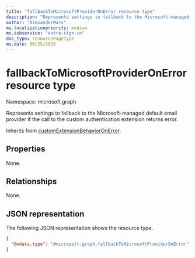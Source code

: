 ```yaml
---
title: "fallbackToMicrosoftProviderOnError resource type"
description: "Represents settings to fallback to the Microsoft-managed default email provider if the call to the custom authentication extension returns error."
author: "AlexanderMars"
ms.localizationpriority: medium
ms.subservice: "entra-sign-in"
doc_type: resourcePageType
ms.date: 06/25/2025
---
```


# fallbackToMicrosoftProviderOnError resource type

Namespace: microsoft.graph

Represents settings to fallback to the Microsoft-managed default email provider if the call to the custom authentication extension returns error.


Inherits from [customExtensionBehaviorOnError](../resources/customextensionbehavioronerror.md).


## Properties
None.

## Relationships
None.

## JSON representation
The following JSON representation shows the resource type.
<!-- {
  "blockType": "resource",
  "@odata.type": "microsoft.graph.fallbackToMicrosoftProviderOnError"
}
-->
``` json
{
  "@odata.type": "#microsoft.graph.fallbackToMicrosoftProviderOnError"
}
```